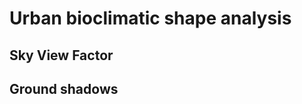 # Urban bioclimatic shape analysis
## Sky View Factor
## Ground shadows

<!--
## Comfort Indexes
### Mean radiant temperature

```python
from t4gpd.comfort.MeanRadiantTemperature import MeanRadiantTemperature
from t4gpd.morph.geoProcesses.STGeoProcess import STGeoProcess

op = MeanRadiantTemperature(measuresGdf)
mrtGdf = STGeoProcess(op, measuresGdf).run()
```

### Empirical Thermal Indexes

```python
from t4gpd.comfort.EmpiricalThermalIndexes import EmpiricalThermalIndexes
from t4gpd.morph.geoProcesses.STGeoProcess import STGeoProcess

measuresGdf['TC_mean'] = (measuresGdf['Temp_C_Avg(1)'] + measuresGdf['Temp_C_Avg(2)']) / 2.0

op = EmpiricalThermalIndexes(measuresGdf, AirTC='TC_mean')
etiGdf = STGeoProcess(op, measuresGdf).run()
```

### Linear Thermal Indexes

```python
from t4gpd.comfort.LinearThermalIndexes import LinearThermalIndexes
from t4gpd.morph.geoProcesses.STGeoProcess import STGeoProcess

measuresGdf['TC_mean'] = (measuresGdf['Temp_C_Avg(1)'] + measuresGdf['Temp_C_Avg(2)']) / 2.0

op = LinearThermalIndexes(measuresGdf, AirTC='TC_mean')
ltiGdf = STGeoProcess(op, measuresGdf).run()
```

### Universal Thermal Indexes

```python
from t4gpd.comfort.MeanRadiantTemperature import MeanRadiantTemperature
from t4gpd.comfort.UniversalThermalIndexes import UniversalThermalIndexes
from t4gpd.morph.geoProcesses.STGeoProcess import STGeoProcess

measuresGdf['TC_mean'] = (measuresGdf['Temp_C_Avg(1)'] + measuresGdf['Temp_C_Avg(2)']) / 2.0

op1 = MeanRadiantTemperature(measuresGdf)
mrtGdf = STGeoProcess(op1, measuresGdf).run()

op2 = UniversalThermalIndexes(mrtGdf, AirTC='TC_mean')
mrtUtiGdf = STGeoProcess(op2, mrtGdf).run()
```
-->